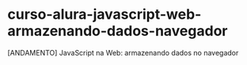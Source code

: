 # curso-alura-javascript-web-armazenando-dados-navegador
[ANDAMENTO] JavaScript na Web: armazenando dados no navegador
